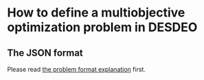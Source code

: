 # How to define a multiobjective optimization problem in DESDEO
## The JSON format
Please read [the problem format explanation](../explanation/problem_format.md) first.